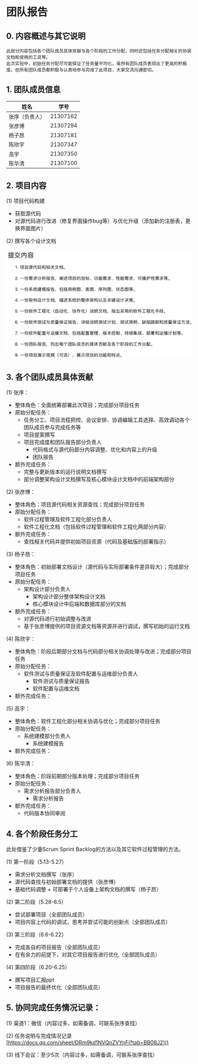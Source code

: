 # 团队报告

## 0. 内容概述与其它说明

    此部分内容包括各个团队成员具体贡献与各个阶段的工作分配，同时还包括任务分配相关的协调文档和使用的工具等。
    此次实验中，初始任务分配尽可能保证了任务量平均化，虽然有团队成员表现出了更高的积极度。但所有团队成员都积极与认真地参与完成了此项目，大家交流沟通密切。

## 1. 团队成员信息

| 姓名           | 学号     |
| -------------- | -------- |
| 张序（负责人） | 21307162 |
| 张彦博         | 21307294 |
| 杨子昂         | 21307181 |
| 陈欣宇         | 21307347 |
| 高宇           | 21307350 |
| 陈华清         | 21307100 |

## 2. 项目内容

(1) 项目代码构建

* 获取源代码
* 对源代码进行改进（修复界面操作bug等）与优化升级（添加新的注册表，更换界面图片）

(2) 撰写各个设计文档

![1718782090665](image/README/1718782090665.png)

## 3. 各个团队成员具体贡献

(1) 张序：

* 整体角色：全面统筹部署此次项目；完成部分项目任务
* 原始分配任务：
  * 任务分工、项目流程把控、会议安排、协调编辑工具选择、高效调动各个团队成员参与完成任务等
  * 项目提案撰写
  * 项目完成度和团队报告部分负责人
    * 代码格式与源代码部分内容调整、优化和内容上的升级
    * 团队报告
* 额外完成任务：
  * 完整与更新版本的运行说明文档撰写
  * 部分调整架构设计文档撰写及核心模块设计文档中的前端架构部分

(2) 张彦博：

* 整体角色：项目源代码相关资源查找；完成部分项目任务
* 原始分配任务：
  * 软件过程管理及软件工程化部分负责人
  * 软件工程化文档（包括软件过程管理和软件工程化两部分内容）
* 额外完成任务：
  * 查找相关代码并提供初始项目资源（代码及基础版的部署指示）

(3) 杨子昂：

* 整体角色：初始部署文档设计（源代码与实际部署条件差异较大）；完成部分项目任务
* 原始分配任务：
  * 架构设计部分负责人
    * 架构设计部分整体架构设计文档
    * 核心模块设计中后端和数据库部分的文档
* 额外完成任务：
  * 对源代码进行初始调整与改进
  * 基于张彦博提供的项目资源文档等资源并进行调试，撰写初始的运行文档

(4) 陈欣宇：

* 整体角色：阶段后期部分文档与代码部分相关协调处理与改进；完成部分项目任务
* 原始分配任务：
  * 软件测试与质量保证及软件配置与运维部分负责人
    * 软件测试与质量保证报告
    * 软件配置与运维文档
* 额外完成任务：

(5) 高宇：

* 整体角色：软件工程化部分相关协调与优化；完成部分项目任务
* 原始分配任务：
  * 系统建模部分负责人
    * 系统建模报告
* 额外完成任务：

(6) 陈华清：

* 整体角色：阶段前期部分版本处理；完成部分项目任务
* 原始分配任务：
  * 需求分析报告部分负责人
    * 需求分析报告
* 额外完成任务：
  * 代码版本协同审阅

## 4. 各个阶段任务分工

此处借鉴了少量Scrum Sprint Backlog的方法以及其它软件过程管理的方法。

(1) 第一阶段（5.13-5.27）

* 需求分析文档撰写（张序）
* 源代码查找与初始部署文档的提供（张彦博）
* 基础代码调整 + 可部署于个人设备上架构文档的撰写（杨子昂）

(2) 第二阶段（5.28-6.5）

* 尝试部署项目（全部团队成员）
* 项目内容上代码的调试，思考并尝试可能的创新点（全部团队成员）

(3) 第三阶段（6.6-6.22）

* 完成各自的项目报告（全部团队成员）
* 在有余力的前提下，对其它项目报告进行优化（全部团队成员）

(4) 第四阶段（6.20-6.25）

* 撰写项目汇报ppt
* 项目报告的最终优化（全部团队成员）

## 5. 协同完成任务情况记录：

(1) 渠道1：微信（内容过多，如需备调，可联系张序查找）

(2) 任务说明与完成情况记录
[https://docs.qq.com/sheet/DRm9kd1NVQnZVYnFi?tab=BB08J2]()

(3) 线下会议：至少5次（内容过多，如需备调，可联系张序查找）